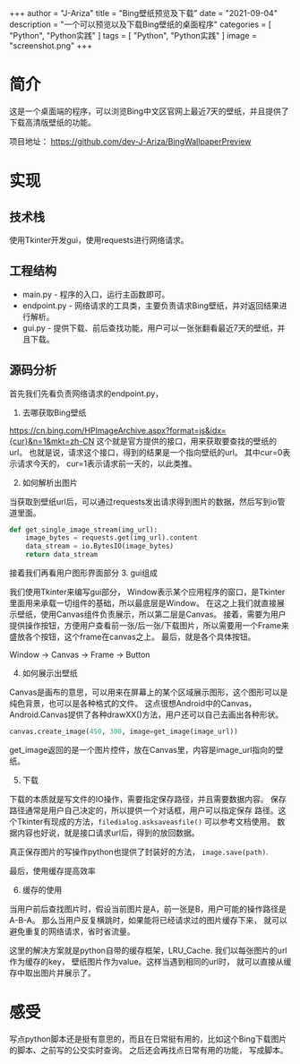 +++
author = "J-Ariza"
title = "Bing壁纸预览及下载"
date = "2021-09-04"
description = "一个可以预览以及下载Bing壁纸的桌面程序"
categories = [
    "Python",
    "Python实践"
]
tags = [
    "Python",
    "Python实践"
]
image = "screenshot.png"
+++

# 简介

这是一个桌面端的程序，可以浏览Bing中文区官网上最近7天的壁纸，并且提供了下载高清版壁纸的功能。

项目地址： https://github.com/dev-J-Ariza/BingWallpaperPreview

# 实现

## 技术栈

使用Tkinter开发gui，使用requests进行网络请求。

## 工程结构

- main.py - 程序的入口，运行主函数即可。
- endpoint.py - 网络请求的工具类，主要负责请求Bing壁纸，并对返回结果进行解析。
- gui.py - 提供下载、前后查找功能，用户可以一张张翻看最近7天的壁纸，并且下载。

## 源码分析

首先我们先看负责网络请求的endpoint.py，
1. 去哪获取Bing壁纸

https://cn.bing.com/HPImageArchive.aspx?format=js&idx={cur}&n=1&mkt=zh-CN 这个就是官方提供的接口，用来获取要查找的壁纸的url。
也就是说，请求这个接口，得到的结果是一个指向壁纸的url。 其中cur=0表示请求今天的， cur=1表示请求前一天的，以此类推。

2. 如何解析出图片

当获取到壁纸url后，可以通过requests发出请求得到图片的数据，然后写到io管道里面。
```python
def get_single_image_stream(img_url):
    image_bytes = requests.get(img_url).content
    data_stream = io.BytesIO(image_bytes)
    return data_stream
```


接着我们再看用户图形界面部分
3. gui组成

我们使用Tkinter来编写gui部分， Window表示某个应用程序的窗口，是Tkinter里面用来承载一切组件的基础，所以最底层是Window。
在这之上我们就直接展示壁纸，使用Canvas组件负责展示，所以第二层是Canvas。
接着，需要为用户提供操作按钮，方便用户查看前一张/后一张/下载图片，所以需要用一个Frame来盛放各个按钮，这个frame在canvas之上。
最后，就是各个具体按钮。

Window -> Canvas -> Frame -> Button

4. 如何展示出壁纸

Canvas是画布的意思，可以用来在屏幕上的某个区域展示图形，这个图形可以是纯色背景，也可以是各种格式的文件。 这点很想Android中的Canvas，
Android.Canvas提供了各种drawXX()方法，用户还可以自己去画出各种形状。
```python
canvas.create_image(450, 300, image=get_image(image_url))
```
get_image返回的是一个图片控件，放在Canvas里，内容是image_url指向的壁纸。

5. 下载

下载的本质就是写文件的IO操作，需要指定保存路径，并且需要数据内容。 保存路径通常是用户自己决定的，所以提供一个对话框，用户可以指定保存
路径。这个Tkinter有现成的方法，`filedialog.asksaveasfile()` 可以参考文档使用。
数据内容也好说，就是接口请求url后，得到的放回数据。

真正保存图片的写操作python也提供了封装好的方法， `image.save(path)`.

最后，使用缓存提高效率

6. 缓存的使用

当用户前后查找图片时，假设当前图片是A，前一张是B，用户可能的操作路径是 A-B-A。 那么当用户反复横跳时，如果能将已经请求过的图片缓存下来，
就可以避免重复的网络请求，省时省流量。

这里的解决方案就是python自带的缓存框架，LRU_Cache. 我们以每张图片的url作为缓存的key， 壁纸图片作为value。这样当遇到相同的url时，
就可以直接从缓存中取出图片并展示了。

# 感受

写点python脚本还是挺有意思的，而且在日常挺有用的，比如这个Bing下载图片的脚本、之前写的公交实时查询。 之后还会再找点日常有用的功能，
写成脚本。